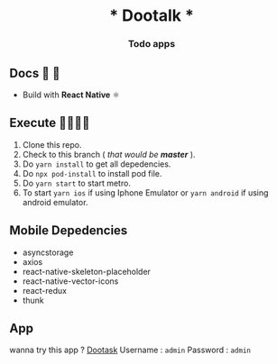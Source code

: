 <div align="center">
  <h1>
   * Dootalk *
  </h1>
  <h3>Todo apps</h3>
</div>

## Docs 📝 📕

- Build with **React Native** ⚛️

## Execute 🤜🏼🤛🏼

1. Clone this repo.
2. Check to this branch ( _that would be **master**_ ).
3. Do `yarn install` to get all depedencies.
4. Do `npx pod-install` to install pod file.
5. Do `yarn start` to start metro.
6. To start `yarn ios` if using Iphone Emulator or `yarn android` if using android emulator.

## Mobile Depedencies

- asyncstorage
- axios
- react-native-skeleton-placeholder
- react-native-vector-icons
- react-redux
- thunk

## App

wanna try this app ?
[Dootask](https://drive.google.com/file/d/1MTX3T8uYBOS5wfJ4ebaRl7mPY9SKTpg-/view?usp=sharing)
Username : `admin`
Password : `admin`
